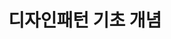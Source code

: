 ---
title: 디자인패턴 기초 개념
layout: single
categories:
- Design Pattern
tag:
- Head First Design Pattern
description: 디자인 패턴 기초 개념 설명
article_tag1: 헤드퍼스트 디자인 패턴
article_section: 디자인 패턴 기초
meta_keywords: JAVA, Effective Java
toc: true
toc_sticky: true
toc_label: Index
---